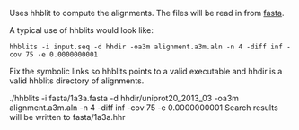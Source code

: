 Uses hhblit to compute the alignments. The files will be read in from [fasta](fasta).

A typical use of hhblits would look like:

    hhblits -i input.seq -d hhdir -oa3m alignment.a3m.aln -n 4 -diff inf -cov 75 -e 0.0000000001 

Fix the symbolic links so hhblits points to a valid executable and hhdir is a valid hhblits directory of alignments.

./hhblits -i fasta/1a3a.fasta -d hhdir/uniprot20_2013_03 -oa3m alignment.a3m.aln -n 4 -diff inf -cov 75 -e 0.0000000001
Search results will be written to fasta/1a3a.hhr
